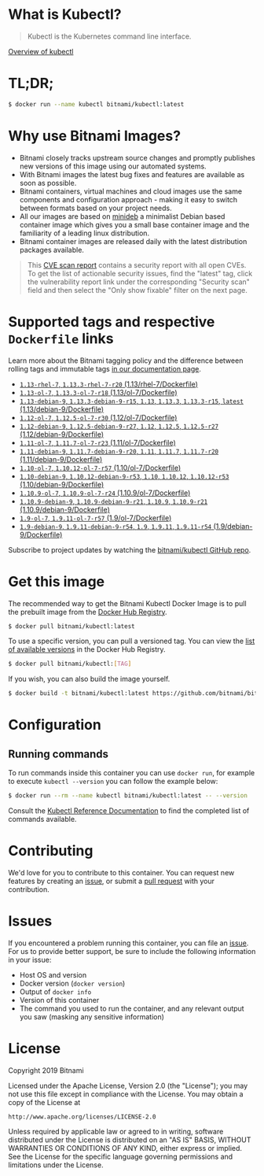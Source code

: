 
# What is Kubectl?

> Kubectl is the Kubernetes command line interface.

[Overview of kubectl](https://kubernetes.io/docs/reference/kubectl/overview/)

# TL;DR;

```bash
$ docker run --name kubectl bitnami/kubectl:latest
```

# Why use Bitnami Images?

* Bitnami closely tracks upstream source changes and promptly publishes new versions of this image using our automated systems.
* With Bitnami images the latest bug fixes and features are available as soon as possible.
* Bitnami containers, virtual machines and cloud images use the same components and configuration approach - making it easy to switch between formats based on your project needs.
* All our images are based on [minideb](https://github.com/bitnami/minideb) a minimalist Debian based container image which gives you a small base container image and the familiarity of a leading linux distribution.
* Bitnami container images are released daily with the latest distribution packages available.


> This [CVE scan report](https://quay.io/repository/bitnami/kubectl?tab=tags) contains a security report with all open CVEs. To get the list of actionable security issues, find the "latest" tag, click the vulnerability report link under the corresponding "Security scan" field and then select the "Only show fixable" filter on the next page.

# Supported tags and respective `Dockerfile` links

Learn more about the Bitnami tagging policy and the difference between rolling tags and immutable tags [in our documentation page](https://docs.bitnami.com/containers/how-to/understand-rolling-tags-containers/).


* [`1.13-rhel-7`, `1.13.3-rhel-7-r20` (1.13/rhel-7/Dockerfile)](https://github.com/bitnami/bitnami-docker-kubectl/blob/1.13.3-rhel-7-r20/1.13/rhel-7/Dockerfile)
* [`1.13-ol-7`, `1.13.3-ol-7-r18` (1.13/ol-7/Dockerfile)](https://github.com/bitnami/bitnami-docker-kubectl/blob/1.13.3-ol-7-r18/1.13/ol-7/Dockerfile)
* [`1.13-debian-9`, `1.13.3-debian-9-r15`, `1.13`, `1.13.3`, `1.13.3-r15`, `latest` (1.13/debian-9/Dockerfile)](https://github.com/bitnami/bitnami-docker-kubectl/blob/1.13.3-debian-9-r15/1.13/debian-9/Dockerfile)
* [`1.12-ol-7`, `1.12.5-ol-7-r30` (1.12/ol-7/Dockerfile)](https://github.com/bitnami/bitnami-docker-kubectl/blob/1.12.5-ol-7-r30/1.12/ol-7/Dockerfile)
* [`1.12-debian-9`, `1.12.5-debian-9-r27`, `1.12`, `1.12.5`, `1.12.5-r27` (1.12/debian-9/Dockerfile)](https://github.com/bitnami/bitnami-docker-kubectl/blob/1.12.5-debian-9-r27/1.12/debian-9/Dockerfile)
* [`1.11-ol-7`, `1.11.7-ol-7-r23` (1.11/ol-7/Dockerfile)](https://github.com/bitnami/bitnami-docker-kubectl/blob/1.11.7-ol-7-r23/1.11/ol-7/Dockerfile)
* [`1.11-debian-9`, `1.11.7-debian-9-r20`, `1.11`, `1.11.7`, `1.11.7-r20` (1.11/debian-9/Dockerfile)](https://github.com/bitnami/bitnami-docker-kubectl/blob/1.11.7-debian-9-r20/1.11/debian-9/Dockerfile)
* [`1.10-ol-7`, `1.10.12-ol-7-r57` (1.10/ol-7/Dockerfile)](https://github.com/bitnami/bitnami-docker-kubectl/blob/1.10.12-ol-7-r57/1.10/ol-7/Dockerfile)
* [`1.10-debian-9`, `1.10.12-debian-9-r53`, `1.10`, `1.10.12`, `1.10.12-r53` (1.10/debian-9/Dockerfile)](https://github.com/bitnami/bitnami-docker-kubectl/blob/1.10.12-debian-9-r53/1.10/debian-9/Dockerfile)
* [`1.10.9-ol-7`, `1.10.9-ol-7-r24` (1.10.9/ol-7/Dockerfile)](https://github.com/bitnami/bitnami-docker-kubectl/blob/1.10.9-ol-7-r24/1.10.9/ol-7/Dockerfile)
* [`1.10.9-debian-9`, `1.10.9-debian-9-r21`, `1.10.9`, `1.10.9-r21` (1.10.9/debian-9/Dockerfile)](https://github.com/bitnami/bitnami-docker-kubectl/blob/1.10.9-debian-9-r21/1.10.9/debian-9/Dockerfile)
* [`1.9-ol-7`, `1.9.11-ol-7-r57` (1.9/ol-7/Dockerfile)](https://github.com/bitnami/bitnami-docker-kubectl/blob/1.9.11-ol-7-r57/1.9/ol-7/Dockerfile)
* [`1.9-debian-9`, `1.9.11-debian-9-r54`, `1.9`, `1.9.11`, `1.9.11-r54` (1.9/debian-9/Dockerfile)](https://github.com/bitnami/bitnami-docker-kubectl/blob/1.9.11-debian-9-r54/1.9/debian-9/Dockerfile)

Subscribe to project updates by watching the [bitnami/kubectl GitHub repo](https://github.com/bitnami/bitnami-docker-kubectl).

# Get this image

The recommended way to get the Bitnami Kubectl Docker Image is to pull the prebuilt image from the [Docker Hub Registry](https://hub.docker.com/r/bitnami/kubectl).

```bash
$ docker pull bitnami/kubectl:latest
```

To use a specific version, you can pull a versioned tag. You can view the [list of available versions](https://hub.docker.com/r/bitnami/kubectl/tags/) in the Docker Hub Registry.

```bash
$ docker pull bitnami/kubectl:[TAG]
```

If you wish, you can also build the image yourself.

```bash
$ docker build -t bitnami/kubectl:latest https://github.com/bitnami/bitnami-docker-kubectl.git
```

# Configuration

## Running commands

To run commands inside this container you can use `docker run`, for example to execute `kubectl --version` you can follow the example below:

```bash
$ docker run --rm --name kubectl bitnami/kubectl:latest -- --version
```

Consult the [Kubectl Reference Documentation](https://kubernetes.io/docs/reference/generated/kubectl/kubectl-commands) to find the completed list of commands available.

# Contributing

We'd love for you to contribute to this container. You can request new features by creating an [issue](https://github.com/bitnami/bitnami-docker-kubectl/issues), or submit a [pull request](https://github.com/bitnami/bitnami-docker-kubectl/pulls) with your contribution.

# Issues

If you encountered a problem running this container, you can file an [issue](https://github.com/bitnami/bitnami-docker-kubectl/issues). For us to provide better support, be sure to include the following information in your issue:

- Host OS and version
- Docker version (`docker version`)
- Output of `docker info`
- Version of this container
- The command you used to run the container, and any relevant output you saw (masking any sensitive information)

# License

Copyright 2019 Bitnami

Licensed under the Apache License, Version 2.0 (the "License");
you may not use this file except in compliance with the License.
You may obtain a copy of the License at

    http://www.apache.org/licenses/LICENSE-2.0

Unless required by applicable law or agreed to in writing, software
distributed under the License is distributed on an "AS IS" BASIS,
WITHOUT WARRANTIES OR CONDITIONS OF ANY KIND, either express or implied.
See the License for the specific language governing permissions and
limitations under the License.
